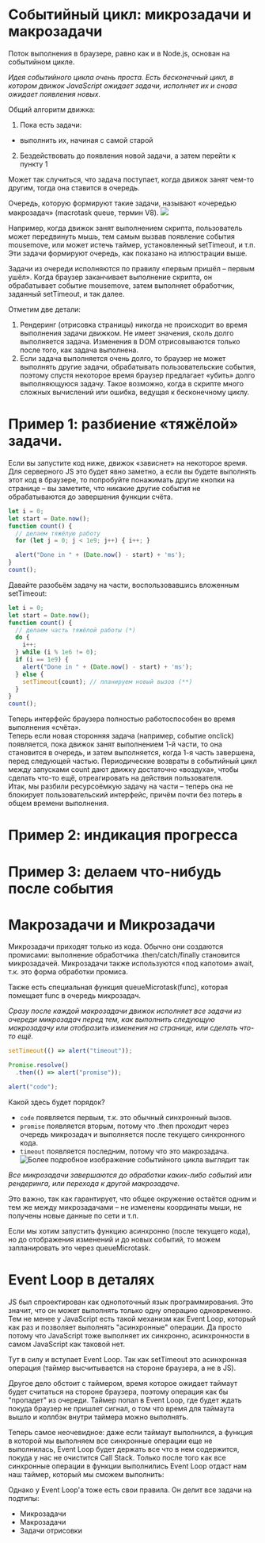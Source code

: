# Событийный цикл: микрозадачи и макрозадачи

Поток выполнения в браузере, равно как и в Node.js, основан на событийном цикле.

*Идея событийного цикла очень проста. Есть бесконечный цикл, в котором движок JavaScript ожидает задачи, исполняет их и снова ожидает появления новых.*

Общий алгоритм движка:
1. Пока есть задачи:
- выполнить их, начиная с самой старой
2. Бездействовать до появления новой задачи, а затем перейти к пункту 1

Может так случиться, что задача поступает, когда движок занят чем-то другим, тогда она ставится в очередь.

Очередь, которую формируют такие задачи, называют «очередью макрозадач» (macrotask queue, термин V8).
![](../../imgs/eventLoop.svg)

Например, когда движок занят выполнением скрипта, пользователь может передвинуть мышь, тем самым вызвав появление события mousemove, или может истечь таймер, установленный setTimeout, и т.п. Эти задачи формируют очередь, как показано на иллюстрации выше.

Задачи из очереди исполняются по правилу «первым пришёл – первым ушёл». Когда браузер заканчивает выполнение скрипта, он обрабатывает событие mousemove, затем выполняет обработчик, заданный setTimeout, и так далее.

Отметим две детали:
1. Рендеринг (отрисовка страницы) никогда не происходит во время выполнения задачи движком. Не имеет значения, сколь долго выполняется задача. Изменения в DOM отрисовываются только после того, как задача выполнена.
2. Если задача выполняется очень долго, то браузер не может выполнять другие задачи, обрабатывать пользовательские события, поэтому спустя некоторое время браузер предлагает «убить» долго выполняющуюся задачу. Такое возможно, когда в скрипте много сложных вычислений или ошибка, ведущая к бесконечному циклу.

# Пример 1: разбиение «тяжёлой» задачи.

Если вы запустите код ниже, движок «зависнет» на некоторое время. Для серверного JS это будет явно заметно, а если вы будете выполнять этот код в браузере, то попробуйте понажимать другие кнопки на странице – вы заметите, что никакие другие события не обрабатываются до завершения функции счёта.
```js
let i = 0;
let start = Date.now();
function count() {
  // делаем тяжёлую работу
  for (let j = 0; j < 1e9; j++) { i++; }

  alert("Done in " + (Date.now() - start) + 'ms');
}
count();
```
Давайте разобьём задачу на части, воспользовавшись вложенным setTimeout:
```js
let i = 0;
let start = Date.now();
function count() {
  // делаем часть тяжёлой работы (*)
  do {
    i++;
  } while (i % 1e6 != 0);
  if (i == 1e9) {
    alert("Done in " + (Date.now() - start) + 'ms');
  } else {
    setTimeout(count); // планируем новый вызов (**)
  }
}
count();
```
Теперь интерфейс браузера полностью работоспособен во время выполнения «счёта».\
Теперь если новая сторонняя задача (например, событие onclick) появляется, пока движок занят выполнением 1-й части, то она становится в очередь, и затем выполняется, когда 1-я часть завершена, перед следующей частью. Периодические возвраты в событийный цикл между запусками count дают движку достаточно «воздуха», чтобы сделать что-то ещё, отреагировать на действия пользователя.\
Итак, мы разбили ресурсоёмкую задачу на части – теперь она не блокирует пользовательский интерфейс, причём почти без потерь в общем времени выполнения.

# Пример 2: индикация прогресса

# Пример 3: делаем что-нибудь после события

# Макрозадачи и Микрозадачи

Микрозадачи приходят только из кода. Обычно они создаются промисами: выполнение обработчика .then/catch/finally становится микрозадачей. Микрозадачи также используются «под капотом» await, т.к. это форма обработки промиса.

Также есть специальная функция queueMicrotask(func), которая помещает func в очередь микрозадач.

*Сразу после каждой макрозадачи движок исполняет все задачи из очереди микрозадач перед тем, как выполнить следующую макрозадачу или отобразить изменения на странице, или сделать что-то ещё.*
```js
setTimeout(() => alert("timeout"));

Promise.resolve()
  .then(() => alert("promise"));

alert("code");
```
Какой здесь будет порядок?
- `code` появляется первым, т.к. это обычный синхронный вызов.
- `promise` появляется вторым, потому что .then проходит через очередь микрозадач и выполняется после текущего синхронного кода.
- `timeout` появляется последним, потому что это макрозадача.
![Более подробное изображение событийного цикла выглядит так](../../imgs/eventLoop-full.svg)

*Все микрозадачи завершаются до обработки каких-либо событий или рендеринга, или перехода к другой макрозадаче.*

Это важно, так как гарантирует, что общее окружение остаётся одним и тем же между микрозадачами – не изменены координаты мыши, не получены новые данные по сети и т.п.

Если мы хотим запустить функцию асинхронно (после текущего кода), но до отображения изменений и до новых событий, то можем запланировать это через queueMicrotask.

# Event Loop в деталях

JS был спроектирован как однопоточный язык программирования. Это значит, что он может выполнять только одну операцию одновременно.  Тем не менее у JavaScript есть такой механизм как Event Loop, который как раз и позволяет выполнять "асинхронные" операции.  Да просто потому что JavaScript тоже выполняет их синхронно, асинхронности в самом JavaScript как таковой нет.

Тут в силу и вступает Event Loop. Так как setTimeout это асинхронная операция (таймер высчитывается на стороне браузера, а не в JS).

Другое дело обстоит с таймером, время которое ожидает таймаут будет считаться на стороне браузера, поэтому операция как бы "пропадет" из очереди. Таймер попал в Event Loop, где будет ждать покуда браузер не пришлет сигнал, о том что время для таймаута вышло и коллбэк внутри таймера можно выполнять.

Теперь самое неочевидное: даже если таймаут выполнился, а функция в которой мы выполняем все синхронные операции еще не выполнилась, Event Loop будет держать все что в нем содержится, покуда у нас не очистится Call Stack. Только после того как все синхронные операции в функции выполнились Event Loop отдаст нам наш таймер, который мы сможем выполнить:

Однако у Event Loop'а тоже есть свои правила. Он делит все задачи на подтипы:
- Микрозадачи
- Макрозадачи
- Задачи отрисовки
```js
```

```js
```

```js
```

```js
```

```js
```

```js
```
